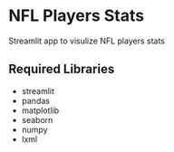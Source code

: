 # NFL Players Stats

Streamlit app to visulize NFL players stats
 
## Required Libraries

* streamlit
* pandas
* matplotlib
* seaborn
* numpy
* lxml 
